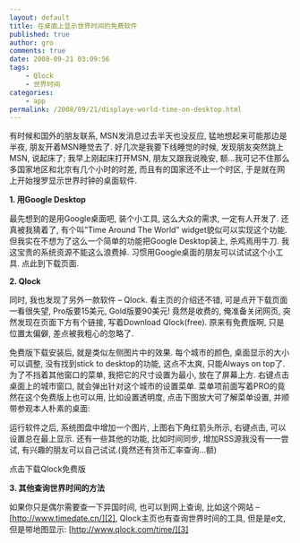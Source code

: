 ```yaml
---
layout: default
title: 在桌面上显示世界时间的免费软件
published: true
author: gro
comments: true
date: 2008-09-21 03:09:56
tags:
    - Qlock
    - 世界时间
categories:
    - app
permalink: /2008/09/21/displaye-world-time-on-desktop.html
---
```

有时候和国外的朋友联系, MSN发消息过去半天也没反应, 猛地想起来可能那边是半夜, 朋友开着MSN睡觉去了. 好几次是我要下线睡觉的时候, 发现朋友突然跳上MSN, 说起床了; 我早上刚起床打开MSN, 朋友又跟我说晚安, 额&#8230;我可记不住那么多国家地区和北京有几个小时的时差, 而且有的国家还不止一个时区, 于是就在网上开始搜罗显示世界时钟的桌面软件.

**1. 用Google Desktop**

 最先想到的是用Google桌面吧, 装个小工具, 这么大众的需求, 一定有人开发了. 还真被我猜着了, 有个叫&#8221;Time Around The World&#8221; widget貌似可以实现这个功能. 但我实在不想为了这么一个简单的功能把Google Desktop装上, 杀鸡焉用牛刀. 我这宝贵的系统资源不能这么浪费掉. 习惯用Google桌面的朋友可以试试这个小工具. 点此到下载页面.

**2. Qlock**

 同时, 我也发现了另外一款软件 &#8211; Qlock. 看主页的介绍还不错, 可是点开下载页面一看很失望, Pro版要15美元, Gold版要90美元! 竟然是收费的, 俺准备关闭网页, 突然发现在页面下方有个链接, 写着Download Qlock(free). 原来有免费版啊, 只是位置太偏僻, 差点被我粗心的忽略了.

免费版下载安装后, 就是类似左侧图片中的效果. 每个城市的颜色, 桌面显示的大小可以调整, 没有找到stick to desktop的功能, 这点不太爽, 只能Always on top了. 为了不挡着其他窗口的菜单, 我把它的尺寸设置为最小, 放在了屏幕上方. 右键点击桌面上的城市窗口, 就会弹出针对这个城市的设置菜单. 菜单项前面写着PRO的竟然在这个免费版上也可以用, 比如设置透明度, 点击下图放大可了解菜单设置, 并顺带参观本人朴素的桌面:

[][1]

运行软件之后, 系统图盘中增加一个图片, 上图右下角红箭头所示, 右键点击, 可以设置总在最上显示. 还有一些其他的功能, 比如时间同步, 增加RSS源我没有一一尝试, 有兴趣的朋友可以自己试试.(竟然还有货币汇率查询&#8230;额)

点击下载Qlock免费版

**3. 其他查询世界时间的方法**

如果你只是偶尔需要查一下异国时间, 也可以到网上查询, 比如这个网站 &#8211; [http://www.timedate.cn/][2], Qlock主页也有查询世界时间的工具, 但是是e文, 但是带地图显示: [http://www.qlock.com/time/][3]

 [1]: http://getfreeware.net/wp-content/uploads/2008/09/qlock-setting.jpg
 [2]: http://www.timedate.cn/ "http://www.timedate.cn/"
 [3]: http://www.qlock.com/time/ "http://www.qlock.com/time/"